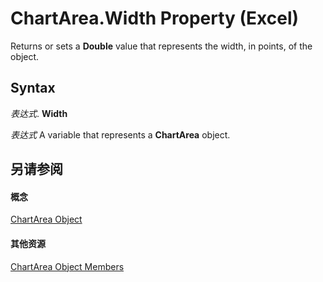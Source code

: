 
# ChartArea.Width Property (Excel)

Returns or sets a  **Double** value that represents the width, in points, of the object.


## Syntax

 _表达式_. **Width**

 _表达式_ A variable that represents a **ChartArea** object.


## 另请参阅


#### 概念


[ChartArea Object](883423b5-7689-b164-c0a3-8dab049b5d9e.md)
#### 其他资源


[ChartArea Object Members](http://msdn.microsoft.com/library/7be5d1c8-31ef-e784-7381-0bd95532da94%28Office.15%29.aspx)
